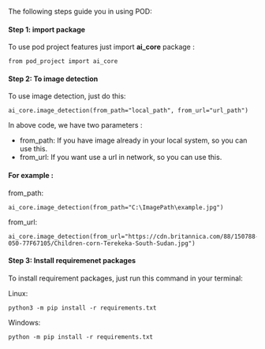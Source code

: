 The following steps guide you in using POD:


#### Step 1: import package

To use pod project features just import **ai_core** package :

```
from pod_project import ai_core
```

#### Step 2: To image detection

To use image detection, just do this:


```
ai_core.image_detection(from_path="local_path", from_url="url_path")
```

In above code, we have two parameters :

* from_path: If you have image already in your local system, so you can use this. 
* from_url: If you want use a url in network, so you can use this.



#### For example :

from_path:

```
ai_core.image_detection(from_path="C:\ImagePath\example.jpg")
```

from_url:

```
ai_core.image_detection(from_url="https://cdn.britannica.com/88/150788-050-77F67105/Children-corn-Terekeka-South-Sudan.jpg")
```

#### Step 3: Install requiremenet packages

To install requirement packages, just run this command in your terminal:

Linux:
```
python3 -m pip install -r requirements.txt
```

Windows:
```
python -m pip install -r requirements.txt
```

